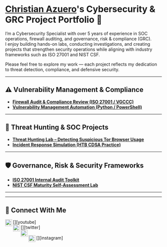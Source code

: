 # <a href="https://www.linkedin.com/in/christianazuero/">Christian Azuero</a>'s Cybersecurity & GRC Project Portfolio 🔐

I’m a Cybersecurity Specialist with over 5 years of experience in SOC operations, firewall auditing, and governance, risk & compliance (GRC).  
I enjoy building hands-on labs, conducting investigations, and creating projects that strengthen security operations while aligning with industry frameworks such as ISO 27001 and NIST CSF.  

Please feel free to explore my work — each project reflects my dedication to threat detection, compliance, and defensive security.

---

## ⚠️ Vulnerability Management & Compliance

- **[Firewall Audit & Compliance Review (ISO 27001 / VGCCC)](https://github.com/yourgithub/firewall-audit-compliance)**  
- **[Vulnerability Management Automation (Python / PowerShell)](https://github.com/yourgithub/vulnerability-management-automation)**  

---

## 🚨 Threat Hunting & SOC Projects

- **[Threat Hunting Lab – Detecting Suspicious Tor Browser Usage](https://github.com/yourgithub/threat-hunting-tor)**  
- **[Incident Response Simulation (HTB CDSA Practice)](https://github.com/yourgithub/incident-response-simulation)**  

---

## 🛡️ Governance, Risk & Security Frameworks

- **[ISO 27001 Internal Audit Toolkit](https://github.com/yourgithub/iso27001-audit-toolkit)**  
- **[NIST CSF Maturity Self-Assessment Lab](https://github.com/yourgithub/nist-csf-lab)**  

---

<hr/>

## 🤳 Connect With Me

[<img align="left" alt="Christian Azuero | YouTube" width="22px" src="https://cdn.jsdelivr.net/npm/simple-icons@v3/icons/youtube.svg" />][youtube]  
[<img align="left" alt="Christian Azuero | Twitter" width="22px" src="https://cdn.jsdelivr.net/npm/simple-icons@v3/icons/twitter.svg" />][twitter]  
[<img align="left" alt="Christian Azuero | LinkedIn" width="22px" src="https://cdn.jsdelivr.net/npm/simple-icons@v3/icons/linkedin.svg" />][linkedin]  
[<img align="left" alt="Christian Azuero | Instagram" width="22px" src="https://cdn.jsdelivr.net/npm/simple-icons@v3/icons/instagram.svg" />][instagram]  

  
[linkedin]: https://linkedin.com/in/christianazuero  

<!--
<img width="35" alt="image" src="https://github.com/user-attachments/assets/2f41c7cd-5ea8-4475-b451-a37161b6c3fb"> 
<img width="35" alt="image" src="https://github.com/user-attachments/assets/77649969-9910-4994-8b96-74a116cfb2a8">
-->

